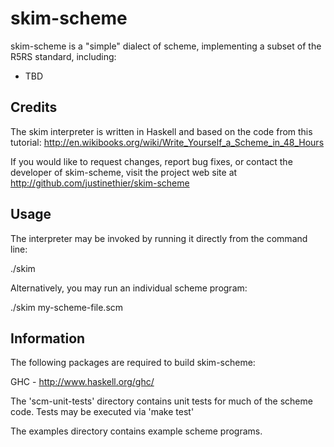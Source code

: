 skim-scheme
===========
skim-scheme is a "simple" dialect of scheme, implementing a subset of the R5RS standard, including:

- TBD

Credits
-------

The skim interpreter is written in Haskell and based on the code from this tutorial: <http://en.wikibooks.org/wiki/Write_Yourself_a_Scheme_in_48_Hours>

If you would like to request changes, report bug fixes, or contact the developer of skim-scheme, visit the project web site at <http://github.com/justinethier/skim-scheme>

Usage
-----

The interpreter may be invoked by running it directly from the command line:

  ./skim

Alternatively, you may run an individual scheme program:

 ./skim my-scheme-file.scm


Information
------------

The following packages are required to build skim-scheme:

 GHC - http://www.haskell.org/ghc/

The 'scm-unit-tests' directory contains unit tests for much of the scheme code. Tests may be executed via 'make test'

The examples directory contains example scheme programs.
